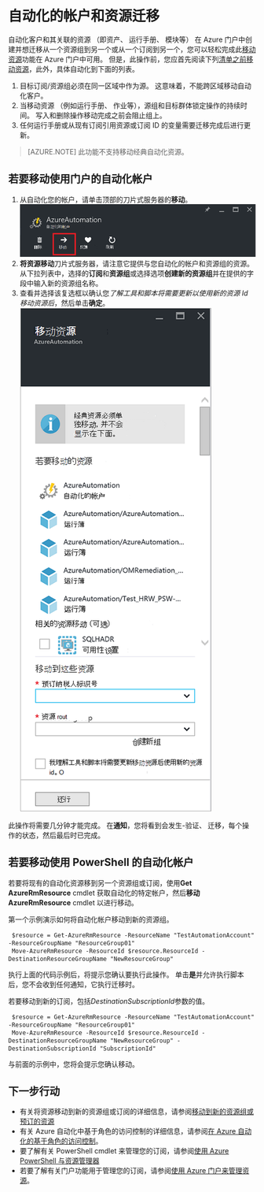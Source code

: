 <properties
   pageTitle="自动化的帐户和资源迁移 |Microsoft Azure"
   description="本文介绍如何将自动化客户在 Azure 自动化和关联的资源从一个订阅移动到另一个。"
   services="automation"
   documentationCenter=""
   authors="MGoedtel"
   manager="jwhit"
   editor="tysonn" />
<tags
   ms.service="automation"
   ms.devlang="na"
   ms.topic="article"
   ms.tgt_pltfrm="na"
   ms.workload="infrastructure-services"
   ms.date="07/07/2016"
   ms.author="magoedte" />

# <a name="migrate-automation-account-and-resources"></a>自动化的帐户和资源迁移

自动化客户和其关联的资源 （即资产、 运行手册、 模块等） 在 Azure 门户中创建并想迁移从一个资源组到另一个或从一个订阅到另一个，您可以轻松完成此[移动资源](../resource-group-move-resources.md)功能在 Azure 门户中可用。 但是，此操作前，您应首先阅读下列[清单之前移动资源](../resource-group-move-resources.md#Checklist-before-moving-resources)，此外，具体自动化到下面的列表。   

1.  目标订阅/资源组必须在同一区域中作为源。  这意味着，不能跨区域移动自动化客户。
2.  当移动资源 （例如运行手册、 作业等），源组和目标群体锁定操作的持续时间。 写入和删除操作移动完成之前会阻止组上。  
3.  任何运行手册或从现有订阅引用资源或订阅 ID 的变量需要迁移完成后进行更新。   


>[AZURE.NOTE] 此功能不支持移动经典自动化资源。

## <a name="to-move-the-automation-account-using-the-portal"></a>若要移动使用门户的自动化帐户

1. 从自动化您的帐户，请单击顶部的刀片式服务器的**移动**。<br> ![移动选项](media/automation-migrate-account-subscription/automation-menu-move.png)<br> 
2. **将资源移动**刀片式服务器，请注意它提供与您自动化的帐户和资源组的资源。  从下拉列表中，选择的**订阅**和**资源组**或选择选项**创建新的资源组**并在提供的字段中输入新的资源组名称。  
3. 查看并选择该复选框以确认您*了解工具和脚本将需要更新以使用新的资源 Id 移动资源后*，然后单击**确定**。<br> ![移动资源刀片式服务器](media/automation-migrate-account-subscription/automation-move-resources-blade.png)<br>   

此操作将需要几分钟才能完成。  在**通知**，您将看到会发生-验证、 迁移，每个操作的状态，然后最后时已完成。     

## <a name="to-move-the-automation-account-using-powershell"></a>若要移动使用 PowerShell 的自动化帐户

若要将现有的自动化资源移到另一个资源组或订阅，使用**Get AzureRmResource** cmdlet 获取自动化的特定帐户，然后**移动 AzureRmResource** cmdlet 以进行移动。

第一个示例演示如何将自动化帐户移动到新的资源组。

   ```
    $resource = Get-AzureRmResource -ResourceName "TestAutomationAccount" -ResourceGroupName "ResourceGroup01"
    Move-AzureRmResource -ResourceId $resource.ResourceId -DestinationResourceGroupName "NewResourceGroup"
   ``` 

执行上面的代码示例后，将提示您确认要执行此操作。  单击**是**并允许执行脚本后，您不会收到任何通知，它执行迁移时。  

若要移动到新的订阅，包括*DestinationSubscriptionId*参数的值。

   ```
    $resource = Get-AzureRmResource -ResourceName "TestAutomationAccount" -ResourceGroupName "ResourceGroup01"
    Move-AzureRmResource -ResourceId $resource.ResourceId -DestinationResourceGroupName "NewResourceGroup" -DestinationSubscriptionId "SubscriptionId"
   ``` 

与前面的示例中，您将会提示您确认移动。  

## <a name="next-steps"></a>下一步行动

- 有关将资源移动到新的资源组或订阅的详细信息，请参阅[移动到新的资源组或预订的资源](../resource-group-move-resources.md)
- 有关 Azure 自动化中基于角色的访问控制的详细信息，请参阅[在 Azure 自动化的基于角色的访问控制](../automation/automation-role-based-access-control.md)。
- 要了解有关 PowerShell cmdlet 来管理您的订阅，请参阅[使用 Azure PowerShell 与资源管理器](../powershell-azure-resource-manager.md)
- 若要了解有关门户功能用于管理您的订阅，请参阅[使用 Azure 门户来管理资源](../azure-portal/resource-group-portal.md)。 
